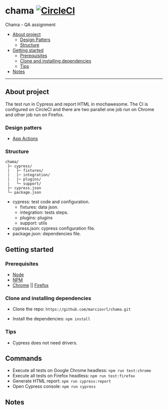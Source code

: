# chama [![CircleCI](https://circleci.com/gh/marciovrl/chama.svg?style=svg)](https://circleci.com/gh/marciovrl/chama)

Chama - QA assignment

- [About project](#about-project)
  - [Design Patters](#design-patters)
  - [Structure](#structure)
- [Getting started](#getting-started)
  - [Prerequisites](#prerequisites)
  - [Clone and installing dependencies](#clone-and-installing-dependencies)
  - [Tips](#tips)
- [Notes](#notes)

---

## About project

The test run in Cypress and report HTML in mochawesome. The CI is configured on CircleCI and there are two parallel one job run on Chrome and other job run on Firefox.

### Design patters

- [App Actions](https://www.cypress.io/blog/2019/01/03/stop-using-page-objects-and-start-using-app-actions/)

### Structure

```
chama/
 ├─ cypress/
 |   ├─ fixtures/
 |   |─ integration/
 |   |─ plugins/
 |   └─ support/
 ├─ cypress.json
 └─ package.json
```

- cypress: test code and configuration.
  - fixtures: data json.
  - integration: tests steps.
  - plugins: plugins
  - support: utils
- cypress.json: cypress configuration file.
- package.json: dependencies file.

## Getting started

### Prerequisites

- [Node](https://nodejs.org/en/)
- [NPM](https://www.npmjs.com/)
- [Chrome](https://www.google.com/intl/pt-BR/chrome/) || [Firefox](https://www.mozilla.org/pt-BR/firefox/)

### Clone and installing dependencies

- Clone the repo: `https://github.com/marciovrl/chama.git`

- Install the dependencies: `npm install`

### Tips

- Cypress does not need drivers.

## Commands

- Execute all tests on Google Chrome headless: `npm run test:chrome`
- Execute all tests on Firefox headless: `npm run test:firefox`
- Generate HTML report: `npm run cypress:report`
- Open Cypress console: `npm run cypress`

## Notes
